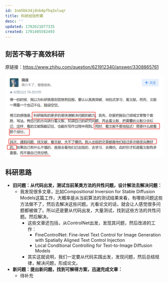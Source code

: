 ```yaml
---
id: 1nm5bk34jdnb4pfhq3oluqr
title: 科研经验积累
desc: ''
updated: 1702621077335
created: 1701405582493
---
```


## **刻苦不等于高效科研**

原链接：https://www.zhihu.com/question/621912340/answer/3308865761

![图 0](assets/images/8ace816332abeb3b430d6017cfac8a76606bff2fef7061872fd71fb5e636442e.png)  



## 科研思路
* **旧问题：从代码出发，测试当前某类方法的共性问题，设计解法去解决问题：**
  * 我发现很多文章，比如Compositional Inversion for Stable Diffusion Models这篇工作，大概率是从当前算法的测试结果来看，有哪些问题这些方法做不了，然后去解决这些问题。光看论文的话，就会让人感觉很多问题都被做了。所以还是要从代码出发，大量测试，找到这些方法的共性问题。然后解决。
    * 这些文章还包括，从ControlNet出发，发现其问题，然后改进的工作：
      * FineControlNet: Fine-level Text Control for Image Generation with Spatially Aligned Text Control Injection
      * Local Conditional Controlling for Text-to-Image Diffusion Models
    * 其实这就说明，我们一定要从代码实践出发，发现问题，然后总结规律，解决问题，形成论文。
* **新问题：提出新问题，找到可解得方案，迅速完成文章：**
  * 待补充


